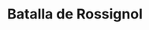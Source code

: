 ﻿---
title: "Batalla de Rossignol"
permalink: periodes_797.html
layout: periode
dataInici: 1914-08-22
sidebar: periodes
pares:
  - 312:
    title: "Batalla de las Fronteras"
    dataInici: "(1914-08-07)"
    dataFi: "(1914-09-06)"

fills:
jocsPrincipals:
  - title: "La fleur au fusil, août 1914"
    bggId: 23619
    dataInici: 
    dataFi: 

jocsEscenaris:
jocsEpoca:
jocsEpocaEscenaris:
---

